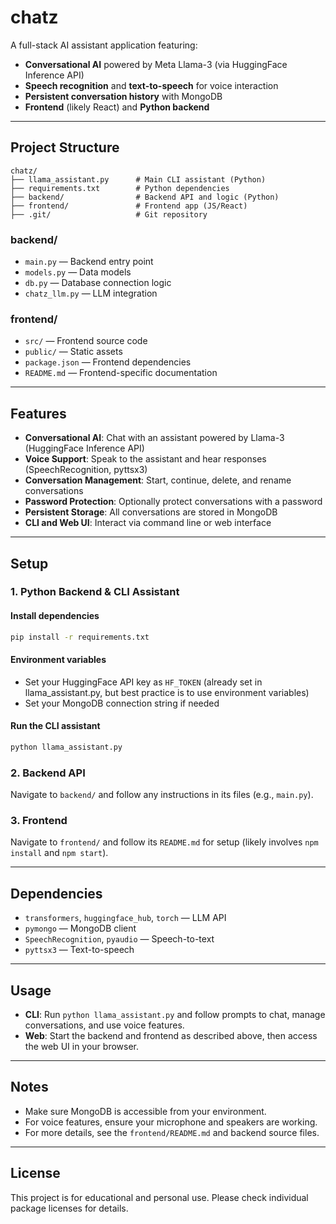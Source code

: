 # chatz

A full-stack AI assistant application featuring:
- **Conversational AI** powered by Meta Llama-3 (via HuggingFace Inference API)
- **Speech recognition** and **text-to-speech** for voice interaction
- **Persistent conversation history** with MongoDB
- **Frontend** (likely React) and **Python backend**

---

## Project Structure

```
chatz/
├── llama_assistant.py      # Main CLI assistant (Python)
├── requirements.txt        # Python dependencies
├── backend/                # Backend API and logic (Python)
├── frontend/               # Frontend app (JS/React)
├── .git/                   # Git repository
```

### backend/
- `main.py`         — Backend entry point
- `models.py`       — Data models
- `db.py`           — Database connection logic
- `chatz_llm.py`    — LLM integration

### frontend/
- `src/`            — Frontend source code
- `public/`         — Static assets
- `package.json`    — Frontend dependencies
- `README.md`       — Frontend-specific documentation

---

## Features

- **Conversational AI**: Chat with an assistant powered by Llama-3 (HuggingFace Inference API)
- **Voice Support**: Speak to the assistant and hear responses (SpeechRecognition, pyttsx3)
- **Conversation Management**: Start, continue, delete, and rename conversations
- **Password Protection**: Optionally protect conversations with a password
- **Persistent Storage**: All conversations are stored in MongoDB
- **CLI and Web UI**: Interact via command line or web interface

---

## Setup

### 1. Python Backend & CLI Assistant

#### Install dependencies
```bash
pip install -r requirements.txt
```

#### Environment variables
- Set your HuggingFace API key as `HF_TOKEN` (already set in llama_assistant.py, but best practice is to use environment variables)
- Set your MongoDB connection string if needed

#### Run the CLI assistant
```bash
python llama_assistant.py
```

### 2. Backend API
Navigate to `backend/` and follow any instructions in its files (e.g., `main.py`).

### 3. Frontend
Navigate to `frontend/` and follow its `README.md` for setup (likely involves `npm install` and `npm start`).

---

## Dependencies

- `transformers`, `huggingface_hub`, `torch` — LLM API
- `pymongo` — MongoDB client
- `SpeechRecognition`, `pyaudio` — Speech-to-text
- `pyttsx3` — Text-to-speech

---

## Usage

- **CLI**: Run `python llama_assistant.py` and follow prompts to chat, manage conversations, and use voice features.
- **Web**: Start the backend and frontend as described above, then access the web UI in your browser.

---

## Notes
- Make sure MongoDB is accessible from your environment.
- For voice features, ensure your microphone and speakers are working.
- For more details, see the `frontend/README.md` and backend source files.

---

## License
This project is for educational and personal use. Please check individual package licenses for details. 